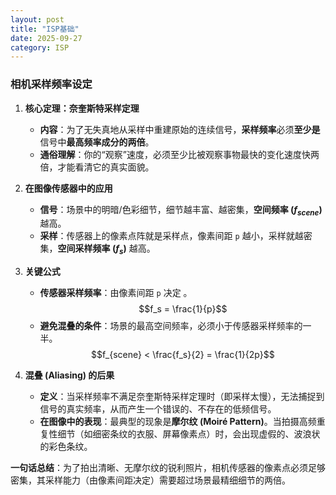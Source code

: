 ```yaml
---
layout: post
title: "ISP基础"
date: 2025-09-27
category: ISP
---
```




### **相机采样频率设定**

1.  **核心定理：奈奎斯特采样定理**
    * **内容**：为了无失真地从采样中重建原始的连续信号，**采样频率**必须**至少是**信号中**最高频率成分的两倍**。
    * **通俗理解**：你的“观察”速度，必须至少比被观察事物最快的变化速度快两倍，才能看清它的真实面貌。

2.  **在图像传感器中的应用**
    * **信号**：场景中的明暗/色彩细节，细节越丰富、越密集，**空间频率 ($f_{scene}$)** 越高。
    * **采样**：传感器上的像素点阵就是采样点，像素间距 `p` 越小，采样就越密集，**空间采样频率 ($f_s$)** 越高。

3.  **关键公式**
    * **传感器采样频率**：由像素间距 `p` 决定 。
        $$f_s = \frac{1}{p}$$
    * **避免混叠的条件**：场景的最高空间频率，必须小于传感器采样频率的一半。
        $$f_{scene} < \frac{f_s}{2} = \frac{1}{2p}$$

4.  **混叠 (Aliasing) 的后果**
    * **定义**：当采样频率不满足奈奎斯特采样定理时（即采样太慢），无法捕捉到信号的真实频率，从而产生一个错误的、不存在的低频信号。
    * **在图像中的表现**：最典型的现象是**摩尔纹 (Moiré Pattern)**。当拍摄高频重复性细节（如细密条纹的衣服、屏幕像素点）时，会出现虚假的、波浪状的彩色条纹。

**一句话总结**：为了拍出清晰、无摩尔纹的锐利照片，相机传感器的像素点必须足够密集，其采样能力（由像素间距决定）需要超过场景最精细细节的两倍。